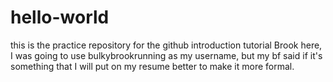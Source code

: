 # hello-world
this is the practice repository for the github introduction tutorial
Brook here, I was going to use bulkybrookrunning as my username, but my bf
said if it's something that I will put on my resume better to make it more formal.
